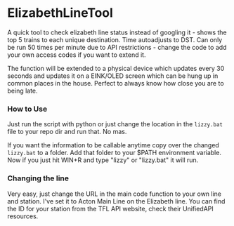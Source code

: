 # ElizabethLineTool
A quick tool to check elizabeth line status instead of googling it - shows the top 5 trains to each unique destination. Time autoadjusts to DST.
Can only be run 50 times per minute due to API restrictions - change the code to add your own access codes if you want to extend it.

The function will be extended to a physical device which updates every 30 seconds and updates it on a EINK/OLED screen which can be hung up in common places in the house. Perfect to always know how close you are to being late.

### How to Use

Just run the script with python or just change the location in the `lizzy.bat` file to your repo dir and run that. No mas.

If you want the information to be callable anytime copy over the changed `lizzy.bat` to a folder. Add that folder to your $PATH environment variable. Now if you just hit WIN+R and type "lizzy" or "lizzy.bat" it will run.


### Changing the line

Very easy, just change the URL in the main code function to your own line and station. I've set it to Acton Main Line on the Elizabeth line. You can find the ID for your station from the TFL API website, check their UnifiedAPI resources.